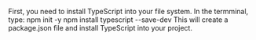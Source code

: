 First, you need to install TypeScript into your file system.
  In the termminal, type:
    npm init -y
    npm install typescript --save-dev
  This will create a package.json file and install TypeScript into your project.

